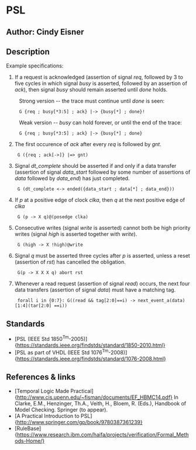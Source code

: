 # PSL 

## Author: Cindy Eisner
## Description


Example specifications: 

1.  If a request is acknowledged (assertion of signal *req*, followed by 3 to five cycles in which signal *busy* is asserted, followed by an assertion of *ack*), then signal *busy* should remain asserted until *done* holds.   

&nbsp;&nbsp;&nbsp;&nbsp;&nbsp;&nbsp;&nbsp;&nbsp;&nbsp;Strong version -- the trace must continue until *done* is seen:

         G {req ; busy[*3:5] ; ack} |-> {busy[*] ; done}!

&nbsp;&nbsp;&nbsp;&nbsp;&nbsp;&nbsp;&nbsp;&nbsp;&nbsp;Weak version -- *busy* can hold forever, or until the end of the trace:

         G {req ; busy[*3:5] ; ack} |-> {busy[*] ; done}


2.  The first occurence of *ack* after every *req* is followed by *gnt*.

         G ({req ; ack[->]} |=> gnt)

3.  Signal *dt\_complete* should be asserted if and only if a data transfer (assertion of signal *data\_start* followed by some number of assertions of *data* followed by *data\_end*) has just completed.  

         G (dt_complete <-> ended({data_start ; data[*] ; data_end}))

4.  If *p* at a positive edge of clock *clka*, then *q* at the next positive edge of *clka*

         G (p -> X q)@(posedge clka)

5.  Consecutive writes (signal *write* is asserted) cannot both be high priority writes (signal *high* is asserted together with *write*). 

         G (high -> X !high)@write


6.  Signal *q* must be asserted three cycles after *p* is asserted, unless a reset (assertion of *rst*)  has cancelled the obligation.  

         G(p -> X X X q) abort rst


7.  Whenever a read request (assertion of signal *read*) occurs, the next four data transfers (assertion of signal *data*) must have a matching tag.

         forall i in {0:7}: G((read && tag[2:0]==i) -> next_event_a(data)[1:4](tar[2:0] ==i))


## Standards

* [PSL (IEEE Std 1850<sup>Tm</sup>-2005)]{https://standards.ieee.org/findstds/standard/1850-2010.html}
* [PSL as part of VHDL (IEEE Std 1076<sup>Tm</sup>-2008)]{https://standards.ieee.org/findstds/standard/1076-2008.html}

## References & links

* [Temporal Logic Made Practical]{http://www.cis.upenn.edu/~fisman/documents/EF_HBMC14.pdf}
In  Clarke, E.M., Henzinger, Th.A., Veith, H., Bloem, R. (Eds.), Handbook of Model Checking.  Springer (to appear).  
* [A Practical Introduction to PSL]{http://www.springer.com/gp/book/9780387361239}
* [RuleBase]{https://www.research.ibm.com/haifa/projects/verification/Formal_Methods-Home/}


